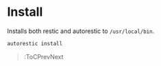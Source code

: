 # Install

Installs both restic and autorestic to `/usr/local/bin`.

```bash
autorestic install
```

> :ToCPrevNext
